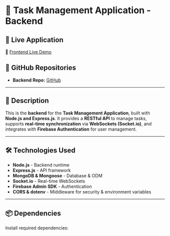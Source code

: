 # 📝 Task Management Application - Backend

## 🚀 Live Application
🔗 [Frontend Live Demo](https://task-management-234b9.web.app/)

## 📂 GitHub Repositories

- **Backend Repo:** [GitHub](https://github.com/Salman-Shaid/task-management-server)

---

## 📌 Description
This is the **backend** for the **Task Management Application**, built with **Node.js and Express.js**. It provides a **RESTful API** to manage tasks, supports **real-time synchronization** via **WebSockets (Socket.io)**, and integrates with **Firebase Authentication** for user management.  

---

## 🛠️ Technologies Used
- **Node.js** - Backend runtime
- **Express.js** - API framework
- **MongoDB & Mongoose** - Database & ODM
- **Socket.io** - Real-time WebSockets
- **Firebase Admin SDK** - Authentication
- **CORS & dotenv** - Middleware for security & environment variables

---

## 📦 Dependencies
Install required dependencies:
```bash

